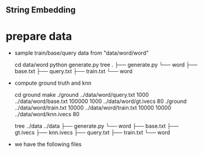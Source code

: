 ## String Embedding
# prepare data
- sample train/base/query data from "data/word/word"


    cd data/word
    python generate.py
    tree 
    .
    ├── generate.py
    └── word
        ├── base.txt
        ├── query.txt
        ├── train.txt
        └── word

- compute ground truth and knn


    cd ground
    make 
    ./ground ../data/word/query.txt 1000 ../data/word/base.txt 100000 1000 ../data/word/gt.ivecs 80
    ./ground ../data/word/train.txt  10000 ../data/word/train.txt  10000 10000 ../data/word/knn.ivecs 80
    
    tree ../data
    ../data
    ├── generate.py
    └── word
        ├── base.txt
        ├── gt.ivecs
        ├── knn.ivecs
        ├── query.txt
        ├── train.txt
        └── word


- we have the following files



